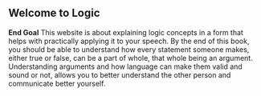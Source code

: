 ## Welcome to Logic

**End Goal**
This website is about explaining logic concepts in a form that helps with practically applying it to your speech. By the end of this book, you should be able to understand how every statement someone makes, either true or false, can be a part of whole, that whole being an argument. Understanding arguments and how language can make them valid and sound or not, allows you to better understand the other person and communicate better yourself.

